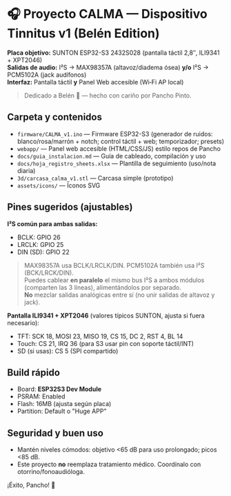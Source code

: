 # 🎧 Proyecto CALMA — Dispositivo Tinnitus v1 (Belén Edition)

**Placa objetivo:** SUNTON ESP32-S3 2432S028 (pantalla táctil 2,8″, ILI9341 + XPT2046)  
**Salidas de audio:** I²S → MAX98357A (altavoz/diadema ósea) **y/o** I²S → PCM5102A (jack audífonos)  
**Interfaz:** Pantalla táctil **y** Panel Web accesible (Wi‑Fi AP local)

> Dedicado a Belén 💜 — hecho con cariño por Pancho Pinto.

## Carpeta y contenidos
- `firmware/CALMA_v1.ino` — Firmware ESP32-S3 (generador de ruidos: blanco/rosa/marrón + notch; control táctil + web; temporizador; presets)
- `webapp/` — Panel web accesible (HTML/CSS/JS) estilo repos de Pancho
- `docs/guia_instalacion.md` — Guía de cableado, compilación y uso
- `docs/hoja_registro_sheets.xlsx` — Plantilla de seguimiento (uso/nota diaria)
- `3d/carcasa_calma_v1.stl` — Carcasa simple (prototipo)
- `assets/icons/` — Íconos SVG

## Pines sugeridos (ajustables)
**I²S común para ambas salidas:**
- BCLK: GPIO 26
- LRCLK: GPIO 25
- DIN (SD): GPIO 22

> MAX98357A usa BCLK/LRCLK/DIN. PCM5102A también usa I²S (BCK/LRCK/DIN).  
> Puedes cablear **en paralelo** el mismo bus I²S a ambos módulos (comparten las 3 líneas), alimentándolos por separado.  
> **No** mezclar salidas analógicas entre sí (no unir salidas de altavoz y jack).

**Pantalla ILI9341 + XPT2046** (valores típicos SUNTON, ajusta si fuera necesario):
- TFT: SCK 18, MOSI 23, MISO 19, CS 15, DC 2, RST 4, BL 14  
- Touch: CS 21, IRQ 36 (para S3 usar pin con soporte táctil/INT)  
- SD (si usas): CS 5 (SPI compartido)

## Build rápido
- Board: **ESP32S3 Dev Module**
- PSRAM: Enabled
- Flash: 16MB (ajusta según placa)
- Partition: Default o "Huge APP"

## Seguridad y buen uso
- Mantén niveles cómodos: objetivo <65 dB para uso prolongado; picos <85 dB.
- Este proyecto **no** reemplaza tratamiento médico. Coordínalo con otorrino/fonoaudióloga.

¡Éxito, Pancho! 🌿
